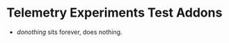 Telemetry Experiments Test Addons
=================================


- *donothing* sits forever, does nothing.

